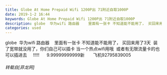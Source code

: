 ```yaml
---
title: Globe At Home Prepaid Wifi 1200P出 71附近自取1000P
date: 2019-1-2 16:44
keywords: Globe At Home Prepaid Wifi 1200P出 71附近自取1000P
description: globe  华为wifi 路由器    里面有一张卡 不知道能不能用了， 买回来用了3天  装了宽带就没用了，你们自己可以插卡 当一个热点wifi用哦  或者有无限流量卡的也可以插进去     !!!!!      9.99999999999新       飞机92795839005           
categories: used
---
```

<td class="t_f" id="postmessage_2604235">

globe  华为wifi 路由器    里面有一张卡 不知道能不能用了， 买回来用了3天  装了宽带就没用了，你们自己可以插卡 当一个热点wifi用哦  或者有无限流量卡的也可以插进去     !!!!!      9.99999999999新       飞机92795839005           </td>
###### 转载自[菲龙网]